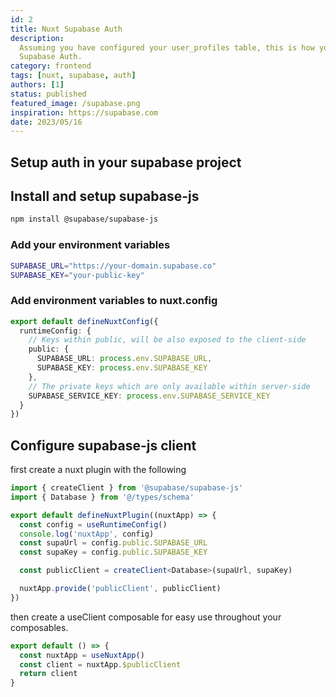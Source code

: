 ```yaml
---
id: 2
title: Nuxt Supabase Auth
description:
  Assuming you have configured your user_profiles table, this is how you can use it with Nuxt and
  Supabase Auth.
category: frontend
tags: [nuxt, supabase, auth]
authors: [1]
status: published
featured_image: /supabase.png
inspiration: https://supabase.com
date: 2023/05/16
---
```


## Setup auth in your supabase project

## Install and setup supabase-js

```bash
npm install @supabase/supabase-js
```

### Add your environment variables

```bash
SUPABASE_URL="https://your-domain.supabase.co"
SUPABASE_KEY="your-public-key"
```

### Add environment variables to nuxt.config

```ts
export default defineNuxtConfig({
  runtimeConfig: {
    // Keys within public, will be also exposed to the client-side
    public: {
      SUPABASE_URL: process.env.SUPABASE_URL,
      SUPABASE_KEY: process.env.SUPABASE_KEY
    },
    // The private keys which are only available within server-side
    SUPABASE_SERVICE_KEY: process.env.SUPABASE_SERVICE_KEY
  }
})
```

## Configure supabase-js client

first create a nuxt plugin with the following

```ts
import { createClient } from '@supabase/supabase-js'
import { Database } from '@/types/schema'

export default defineNuxtPlugin((nuxtApp) => {
  const config = useRuntimeConfig()
  console.log('nuxtApp', config)
  const supaUrl = config.public.SUPABASE_URL
  const supaKey = config.public.SUPABASE_KEY

  const publicClient = createClient<Database>(supaUrl, supaKey)

  nuxtApp.provide('publicClient', publicClient)
})
```

then create a useClient composable for easy use throughout your composables.

```ts
export default () => {
  const nuxtApp = useNuxtApp()
  const client = nuxtApp.$publicClient
  return client
}
```
